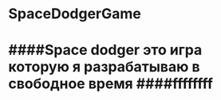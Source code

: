 <h1>SpaceDodgerGame<h1>
####Space dodger это игра которую я разрабатываю в свободное время
####ffffffff
